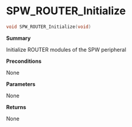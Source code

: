 # SPW_ROUTER_Initialize

```c
void SPW_ROUTER_Initialize(void)
```

**Summary**

Initialize ROUTER modules of the SPW peripheral

**Preconditions**

None

**Parameters**

None

**Returns**

None
